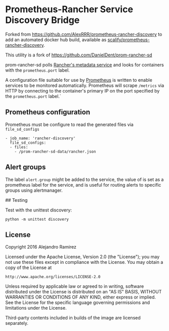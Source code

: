 # Prometheus-Rancher Service Discovery Bridge

Forked from https://github.com/AlexRRR/prometheus-rancher-discovery to add an automated docker hub build, available as [scalify/prometheus-rancher-discovery](https://hub.docker.com/r/scalify/prometheus-rancher-discovery/).



This utility is a fork of https://github.com/DanielDent/prom-rancher-sd

prom-rancher-sd polls [Rancher's metadata service](http://docs.rancher.com/rancher/metadata-service/) and looks for containers with the `prometheus.port` label. 

A configuration file suitable for use by [Prometheus](http://prometheus.io/) is written to enable services to be monitored automatically. Prometheus will scrape `/metrics` via HTTP by connecting to the container's primary IP on the port specified by the `prometheus.port` label.`

## Prometheus configuration

Prometheus must be configure to read the generated files via `file_sd_configs` 

```
- job_name: 'rancher-discovery'
  file_sd_configs:
  - files:
    - /prom-rancher-sd-data/rancher.json
````

## Alert groups

The label `alert.group` might be added to the service, the value of is set as a prometheus label for the service, and is useful for routing alerts to specific groups using alertmanager.

## Testing

Test with the unittest discovery: 

```python -m unittest discovery```


## License

Copyright 2016 Alejandro Ramirez

Licensed under the Apache License, Version 2.0 (the "License");
you may not use these files except in compliance with the License.
You may obtain a copy of the License at

    http://www.apache.org/licenses/LICENSE-2.0

Unless required by applicable law or agreed to in writing, software
distributed under the License is distributed on an "AS IS" BASIS,
WITHOUT WARRANTIES OR CONDITIONS OF ANY KIND, either express or implied.
See the License for the specific language governing permissions and
limitations under the License.

Third-party contents included in builds of the image are licensed separately.
